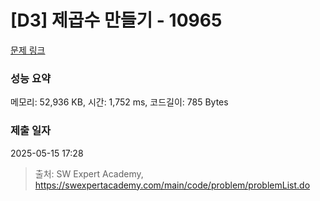 # [D3] 제곱수 만들기 - 10965 

[문제 링크](https://swexpertacademy.com/main/code/problem/problemDetail.do?contestProbId=AXWXH_h695kDFAST) 

### 성능 요약

메모리: 52,936 KB, 시간: 1,752 ms, 코드길이: 785 Bytes

### 제출 일자

2025-05-15 17:28



> 출처: SW Expert Academy, https://swexpertacademy.com/main/code/problem/problemList.do